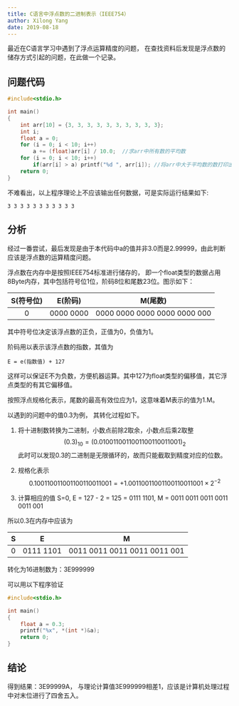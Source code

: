 ```yaml
---
title: C语言中浮点数的二进制表示（IEEE754）
author: Xilong Yang
date: 2019-08-18 
---
```


最近在C语言学习中遇到了浮点运算精度的问题， 在查找资料后发现是浮点数的储存方式引起的问题，在此做一个记录。

## 问题代码

```c
#include<stdio.h>

int main()
{
    int arr[10] = {3, 3, 3, 3, 3, 3, 3, 3, 3, 3};
    int i;
    float a = 0;
    for (i = 0; i < 10; i++)
        a += (float)arr[i] / 10.0;  //求arr中所有数的平均数
    for (i = 0; i < 10; i++)
        if(arr[i] > a) printf("%d ", arr[i]); //将arr中大于平均数的数打印出来
    return 0;
}
```

不难看出，以上程序理论上不应该输出任何数据，可是实际运行结果如下:

```none
3 3 3 3 3 3 3 3 3 3 3

```
## 分析

经过一番尝试，最后发现是由于本代码中a的值并非3.0而是2.99999，由此判断应该是浮点数的运算精度问题。

浮点数在内存中是按照IEEE754标准进行储存的， 即一个float类型的数据占用8Byte内存，其中包括符号位1位，阶码8位和尾数23位。图示如下：

|S(符号位)|E(阶码)|M(尾数)|
|:--:|:--:|:--:|
|0|0000 0000|0000 0000 0000 0000 0000 000|

其中符号位决定该浮点数的正负，正值为0，负值为1。

阶码用以表示该浮点数的指数，其值为

`E = e(指数值) + 127` 

这样可以保证E不为负数，方便机器运算。其中127为float类型的偏移值，其它浮点类型的有其它偏移值。

按照浮点规格化表示，尾数的最高有效位应为1，这意味着M表示的值为1.M。

以遇到的问题中的值0.3为例， 其转化过程如下。

1. 将十进制数转换为二进制，小数点前除2取余，小数点后乘2取整
$$(0.3)_{10} = (0.0100110011001100110011001)_2 $$
此时可以发现0.3的二进制是无限循环的，故而只能截取到精度对应的位数。

2. 规格化表示
$$0.100110011001100110011001=+1.00110011001100110011001\times2^{-2}$$

1. 计算相应的值
S=0, E = 127 - 2 = 125 = 0111 1101, M = 0011 0011 0011 0011 0011 001

所以0.3在内存中应该为

|S|E|M|
|--|--|--|
|0|0111 1101|0011 0011 0011 0011 0011 001|

转化为16进制数为：3E999999

可以用以下程序验证
```c
#include<stdio.h>

int main()
{
    float a = 0.3;
    printf("%x", *(int *)&a);
    return 0;
}
```
## 结论

得到结果：3E99999A， 与理论计算值3E999999相差1，应该是计算机处理过程中对末位进行了四舍五入。

